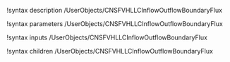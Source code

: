!syntax description /UserObjects/CNSFVHLLCInflowOutflowBoundaryFlux

!syntax parameters /UserObjects/CNSFVHLLCInflowOutflowBoundaryFlux

!syntax inputs /UserObjects/CNSFVHLLCInflowOutflowBoundaryFlux

!syntax children /UserObjects/CNSFVHLLCInflowOutflowBoundaryFlux
